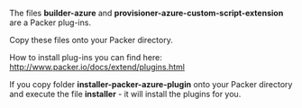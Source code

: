 
The files **builder-azure** and **provisioner-azure-custom-script-extension** are a Packer plug-ins. 

Copy these files onto your Packer directory.

How to install plug-ins you can find here: http://www.packer.io/docs/extend/plugins.html

If you copy folder **installer-packer-azure-plugin** onto your Packer directory and execute the file **installer** - it will install the plugins for you. 
